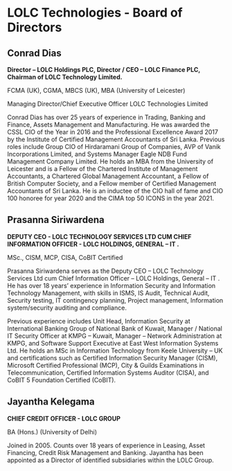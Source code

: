 # LOLC Technologies - Board of Directors

## Conrad Dias

**Director – LOLC Holdings PLC, Director / CEO – LOLC Finance PLC, Chairman of LOLC Technology Limited.**

FCMA (UK), CGMA, MBCS (UK), MBA (University of Leicester)

Managing Director/Chief Executive Officer LOLC Technologies Limited

Conrad Dias has over 25 years of experience in Trading, Banking and Finance, Assets Management and Manufacturing. He was awarded the CSSL CIO of the Year in 2016 and the Professional Excellence Award 2017 by the Institute of Certified Management Accountants of Sri Lanka. Previous roles include Group CIO of Hirdaramani Group of Companies, AVP of Vanik Incorporations Limited, and Systems Manager Eagle NDB Fund Management Company Limited. He holds an MBA from the University of Leicester and is a Fellow of the Chartered Institute of Management Accountants, a Chartered Global Management Accountant, a Fellow of British Computer Society, and a Fellow member of Certified Management Accountants of Sri Lanka. He is an inductee of the CIO hall of fame and CIO 100 honoree for year 2020 and the CIMA top 50 ICONS in the year 2021.

## Prasanna Siriwardena

**DEPUTY CEO - LOLC TECHNOLOGY SERVICES LTD CUM CHIEF INFORMATION OFFICER - LOLC HOLDINGS, GENERAL – IT .**

MSc., CISM, MCP, CISA, CoBIT Certified

Prasanna Siriwardena serves as the Deputy CEO – LOLC Technology Services Ltd cum Chief Information Officer – LOLC Holdings, General – IT . He has over 18 years’ experience in Information Security and Information Technology Management, with skills in ISMS, IS Audit, Technical Audit, Security testing, IT contingency planning, Project management, Information system/security auditing and compliance.

Previous experience includes Unit Head, Information Security at International Banking Group of National Bank of Kuwait, Manager / National IT Security Officer at KMPG – Kuwait, Manager – Network Administration at KMPG, and Software Support Executive at East West Information Systems Ltd. He holds an MSc in Information Technology from Keele University – UK and certifications such as Certified Information Security Manager (CISM), Microsoft Certified Professional (MCP), City & Guilds Examinations in Telecommunication, Certified Information Systems Auditor (CISA), and CoBIT 5 Foundation Certified (CoBIT).

## Jayantha Kelegama

**CHIEF CREDIT OFFICER - LOLC GROUP**

BA (Hons.)
(University of Delhi)

Joined in 2005. Counts over 18 years of experience in Leasing, Asset Financing, Credit Risk Management and Banking. Jayantha has been appointed as a Director of identified subsidiaries within the LOLC Group.